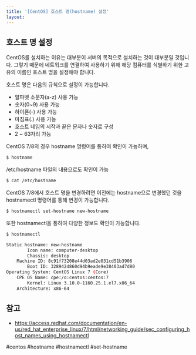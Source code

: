 ```yaml
---
title: '[CentOS] 호스트 명(hostname) 설정'
layout: 
---
```


## 호스트 명 설정

CentOS를 설치하는 이유는 대부분이 서버의 목적으로 설치하는 것이 대부분일 것입니다.
그렇기 때문에 네트워크를 연결하여 사용하기 위해 해당 컴퓨터를 식별하기 위한 고유의 이름인 호스트 명을 설정해야 합니다.

호스트 명은 다음의 규칙으로 설정이 가능합니다.

* 알파벳 소문자(a-z) 사용 가능
* 숫자(0~9) 사용 가능
* 하이픈(-) 사용 가능
* 마침표(.) 사용 가능
* 호스트 네임의 시작과 끝은 문자나 숫자로 구성
* 2 ~ 63자리 가능


CentOS 7/8의 경우 hostname 명령어를 통하여 확인이 가능하며,
```sh
$ hostname 
```

/etc/hostname 파일의 내용으로도 확인이 가능
```sh
$ cat /etc/hostname
```

CentOS 7/8에서 호스트 명을 변경하려면 이전에는 hostname으로 변경했던 것을 hostnamectl 명령어를 통해 변경이 가능합니다.

```sh
$ hostnamectl set-hostname new-hostname
```

또한 hostnamectl을 통하여 다양한 정보도 확인이 가능합니다.

```sh
$ hostnamectl

Static hostname: new-hostname
        Icon name: computer-desktop
        Chassis: desktop
    Machine ID: 8c91f73208e44d03ad2e031cd51b3906
        Boot ID: 328942d860d94b9eade9e38403ad7d80
Operating System: CentOS Linux 7 (Core)
    CPE OS Name: cpe:/o:centos:centos:7
        Kernel: Linux 3.10.0-1160.25.1.el7.x86_64
    Architecture: x86-64
```

## 참고

* https://access.redhat.com/documentation/en-us/red_hat_enterprise_linux/7/html/networking_guide/sec_configuring_host_names_using_hostnamectl

#centos #hostname #hostnamectl #set-hostname